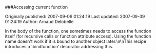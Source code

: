 ###Accessing current function

Originally published: 2007-09-09 01:24:19
Last updated: 2007-09-09 01:24:19
Author: Arnaud Delobelle

In the body of the function, one sometimes needs to access the function itself (for recursive calls or function attribute access).  Using the function name doesn't work if it is bound to another object later.\n\nThis recipe introduces a 'bindfunction' decorator addressing this.